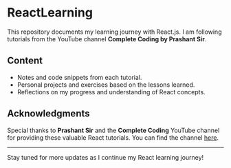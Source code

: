 # ReactLearning

This repository documents my learning journey with React.js. I am following tutorials from the YouTube channel **Complete Coding by Prashant Sir**.

## Content

- Notes and code snippets from each tutorial.
- Personal projects and exercises based on the lessons learned.
- Reflections on my progress and understanding of React concepts.

## Acknowledgments

Special thanks to **Prashant Sir** and the **Complete Coding** YouTube channel for providing these valuable React tutorials. You can find the channel [here](https://www.youtube.com/channel/UCXgGY0wkgOzynnHvSEVmE3A).

---

Stay tuned for more updates as I continue my React learning journey!

